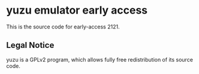 yuzu emulator early access
=============

This is the source code for early-access 2121.

## Legal Notice

yuzu is a GPLv2 program, which allows fully free redistribution of its source code.